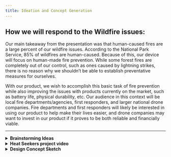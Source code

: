 ```yaml
---
title: Ideation and Concept Generation
---
```

## How we will respond to the Wildfire issues:
Our main takeaway from the presentation was that human-caused fires are a large percent of our wildfire issues. According to the National Park Service, 85% of wildfires are human-caused. Because of this, our device will focus on human-made fire prevention. While some forest fires are completely out of our control, such as ones caused by lightning strikes, there is no reason why we shouldn’t be able to establish preventative measures for ourselves.

With our product, we wish to accomplish this basic task of fire prevention while also improving the issues with products currently on the market, such as battery life, physical durability, etc. Our audience in this context will be local fire departments/agencies, first responders, and larger national drone companies. Fire departments and first responders will likely be interested in using our product to help make their lives easier, and drone companies may want to invest in our product if it proves to be both reliable and financially viable.

---

<details>
  <summary><strong>Brainstorming Ideas</strong></summary>
The first image is our brainstorming board. The "Design Ideas" are color-coded tiles that indicate which teammate contributed each idea. It features a variety of themes, including ideas on drone rescue, radar, and UAVs, like “drones that map evacuation paths” and “wind detection for further prevention.” The board highlights individual creativity while fostering collaboration to refine ideas.

The next image is our brainstormed ideas ranked across four tiers from S tier to C tier. We have decided that having thermal cameras, 360-degree LiDAR sensors, thermal imaging satellites or towers, and solar-powered heat-seeking stations is a good base to build off of for our future prototype.

The team also contemplated using a range of sensors, from heat sensors to humidity sensors to light sensors etc. to aide our drones/robot in reading and sending alerts

Since we came up with a myriad of ideas to fall back on, the team is pretty confident that we have a solid direction on how we’re going to develop our prototype.


  <p align="center">
    <img src="../Images/Brainstorm.png" alt="Brainstorming sketch" width="700" style="max-width:100%; height:auto;">
    <br><br>
    <img src="../Images/RankedIdeas.jpg" alt="Ideation organization" width="700" style="max-width:100%; height:auto;">
  </p>
</details>
<details>
  <summary><strong>Heat Seekers project video</strong></summary>
  <p align="center">
    <iframe width="700" height="400" 
            src="https://youtube.com/embed/FpO_FNnwHrE" 
            title="YouTube video player" 
            frameborder="0" 
            allow="accelerometer; autoplay; clipboard-write; encrypted-media; gyroscope; picture-in-picture; web-share" 
            allowfullscreen>
    </iframe>
  </p>
</details>
<details>
  <summary><strong>Design Concept Sketch</strong></summary>
We designed our device to be small, compact, and discreet so it blends naturally into the environment. A servo motor allows the camera to rotate, enabling wide-area monitoring without the need for multiple units. To ensure reliable long-range communication, we integrated an antenna for both sending and receiving signals. In addition, we equipped the system with a thermal camera to detect potential hot spots, such as those caused by campfires. An atmospheric pressure sensor helps predict incoming lightning storms, while a humidity sensor tracks moisture levels in the air—both critical for assessing fire risk.
  <p align="center">
    <img src="../Images/DesignConcept.jpg" alt="Design Concept Sketch" width="700" style="max-width:100%; height:auto;">
  </p>
</details>
